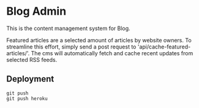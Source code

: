 # Blog Admin
This is the content management system for Blog.

Featured articles are a selected amount of articles by website owners. To streamline this effort, simply send a post request to 'api/cache-featured-articles/'. The cms will automatically fetch and cache recent updates from selected RSS feeds.

## Deployment
```
git push
git push heroku
```
